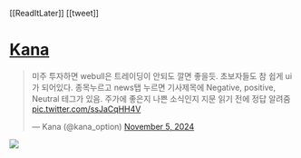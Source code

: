 [[ReadItLater]] [[tweet]]

# [Kana](https://twitter.com/kana_option/status/1853804988537225469)

> 미주 투자하면 webull은 트레이딩이 안되도 깔면 좋을듯. 초보자들도 참 쉽게 ui가 되어있다. 종목누르고 news탭 누르면 기사제목에 Negative, positive, Neutral 테그가 있음. 주가에 좋은지 나쁜 소식인지 지문 읽기 전에 정답 알려줌 [pic.twitter.com/ssJaCqHH4V](https://t.co/ssJaCqHH4V)
> 
> — Kana (@kana\_option) [November 5, 2024](https://twitter.com/kana_option/status/1853804988537225469?ref_src=twsrc%5Etfw)


![](https://i.imgur.com/E8q9MvH.png)
